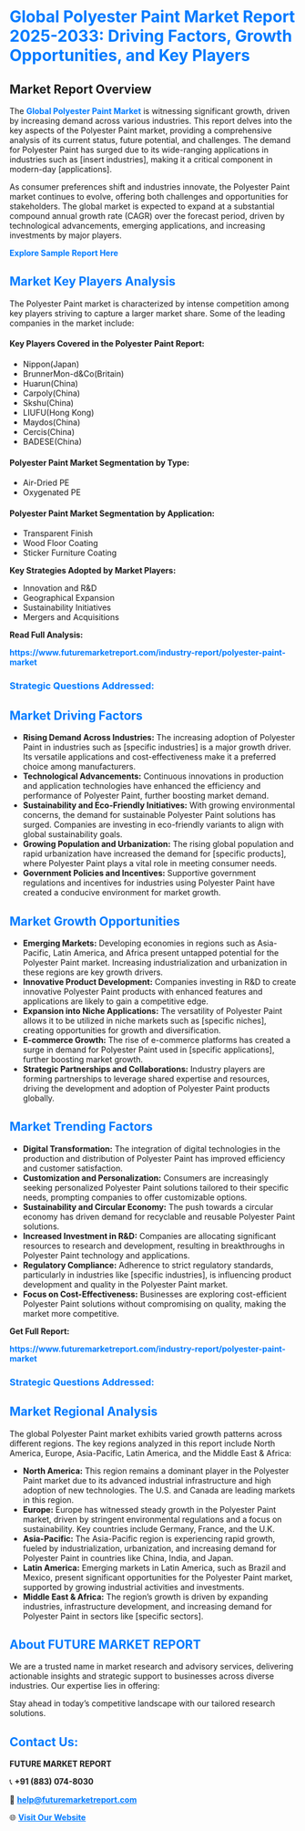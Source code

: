 <h1 style="color: #007BFF;">Global Polyester Paint Market Report 2025-2033: Driving Factors, Growth Opportunities, and Key Players</h1>

<section id="overview">
<h2>Market Report Overview</h2>
<p>The <a href="https://www.futuremarketreport.com/industry-report/polyester-paint-market" style="color: #007BFF; text-decoration: none;"><strong>Global Polyester Paint Market</strong></a> is witnessing significant growth, driven by increasing demand across various industries. This report delves into the key aspects of the Polyester Paint market, providing a comprehensive analysis of its current status, future potential, and challenges. The demand for Polyester Paint has surged due to its wide-ranging applications in industries such as [insert industries], making it a critical component in modern-day [applications].</p>
<p>As consumer preferences shift and industries innovate, the Polyester Paint market continues to evolve, offering both challenges and opportunities for stakeholders. The global market is expected to expand at a substantial compound annual growth rate (CAGR) over the forecast period, driven by technological advancements, emerging applications, and increasing investments by major players.</p>
</section>

<section id="overview">
<p><a href="https://www.futuremarketreport.com/request-sample/reportId=103034" style="color: #007BFF; text-decoration: none;"><strong>Explore Sample Report Here</strong></a></p>
</section>

<section id="key-players">
<h2 style="color: #007BFF;">Market Key Players Analysis</h2>
<p>The Polyester Paint market is characterized by intense competition among key players striving to capture a larger market share. Some of the leading companies in the market include:</p>
<h4>Key Players Covered in the Polyester Paint Report:</h4>
<ul><li>Nippon(Japan)</li><li>BrunnerMon-d&amp;Co(Britain)</li><li>Huarun(China)</li><li>Carpoly(China)</li><li>Skshu(China)</li><li>LIUFU(Hong Kong)</li><li>Maydos(China)</li><li>Cercis(China)</li><li>BADESE(China)</li></ul>
<h4>Polyester Paint Market Segmentation by Type:</h4>
<ul><li>Air-Dried PE</li><li>Oxygenated PE</li></ul>

<h4>Polyester Paint Market Segmentation by Application:</h4>
<ul><li>Transparent Finish</li><li>Wood Floor Coating</li><li>Sticker Furniture Coating</li></ul>
<p><strong>Key Strategies Adopted by Market Players:</strong></p>
<ul>
<li>Innovation and R&D</li>
<li>Geographical Expansion</li>
<li>Sustainability Initiatives</li>
<li>Mergers and Acquisitions</li>
</ul>
</section>

<section>
<p><strong>Read Full Analysis: </strong></p><a href="https://www.futuremarketreport.com/industry-report/polyester-paint-market" style="color: #007BFF; text-decoration: none;"><strong>https://www.futuremarketreport.com/industry-report/polyester-paint-market</strong></a>
<h3 style="color: #007BFF;">Strategic Questions Addressed:</h3>
</section>

<section id="driving-factors">
<h2 style="color: #007BFF;">Market Driving Factors</h2>
<ul>
<li><strong>Rising Demand Across Industries:</strong> The increasing adoption of Polyester Paint in industries such as [specific industries] is a major growth driver. Its versatile applications and cost-effectiveness make it a preferred choice among manufacturers.</li>
<li><strong>Technological Advancements:</strong> Continuous innovations in production and application technologies have enhanced the efficiency and performance of Polyester Paint, further boosting market demand.</li>
<li><strong>Sustainability and Eco-Friendly Initiatives:</strong> With growing environmental concerns, the demand for sustainable Polyester Paint solutions has surged. Companies are investing in eco-friendly variants to align with global sustainability goals.</li>
<li><strong>Growing Population and Urbanization:</strong> The rising global population and rapid urbanization have increased the demand for [specific products], where Polyester Paint plays a vital role in meeting consumer needs.</li>
<li><strong>Government Policies and Incentives:</strong> Supportive government regulations and incentives for industries using Polyester Paint have created a conducive environment for market growth.</li>
</ul>
</section>

<section id="growth-opportunities">
<h2 style="color: #007BFF;">Market Growth Opportunities</h2>
<ul>
<li><strong>Emerging Markets:</strong> Developing economies in regions such as Asia-Pacific, Latin America, and Africa present untapped potential for the Polyester Paint market. Increasing industrialization and urbanization in these regions are key growth drivers.</li>
<li><strong>Innovative Product Development:</strong> Companies investing in R&D to create innovative Polyester Paint products with enhanced features and applications are likely to gain a competitive edge.</li>
<li><strong>Expansion into Niche Applications:</strong> The versatility of Polyester Paint allows it to be utilized in niche markets such as [specific niches], creating opportunities for growth and diversification.</li>
<li><strong>E-commerce Growth:</strong> The rise of e-commerce platforms has created a surge in demand for Polyester Paint used in [specific applications], further boosting market growth.</li>
<li><strong>Strategic Partnerships and Collaborations:</strong> Industry players are forming partnerships to leverage shared expertise and resources, driving the development and adoption of Polyester Paint products globally.</li>
</ul>
</section>

<section id="trending-factors">
<h2 style="color: #007BFF;">Market Trending Factors</h2>
<ul>
<li><strong>Digital Transformation:</strong> The integration of digital technologies in the production and distribution of Polyester Paint has improved efficiency and customer satisfaction.</li>
<li><strong>Customization and Personalization:</strong> Consumers are increasingly seeking personalized Polyester Paint solutions tailored to their specific needs, prompting companies to offer customizable options.</li>
<li><strong>Sustainability and Circular Economy:</strong> The push towards a circular economy has driven demand for recyclable and reusable Polyester Paint solutions.</li>
<li><strong>Increased Investment in R&D:</strong> Companies are allocating significant resources to research and development, resulting in breakthroughs in Polyester Paint technology and applications.</li>
<li><strong>Regulatory Compliance:</strong> Adherence to strict regulatory standards, particularly in industries like [specific industries], is influencing product development and quality in the Polyester Paint market.</li>
<li><strong>Focus on Cost-Effectiveness:</strong> Businesses are exploring cost-efficient Polyester Paint solutions without compromising on quality, making the market more competitive.</li>
</ul>
</section>

<section>
<p><strong>Get Full Report: </strong></p><a href="https://www.futuremarketreport.com/industry-report/polyester-paint-market" style="color: #007BFF; text-decoration: none;"><strong>https://www.futuremarketreport.com/industry-report/polyester-paint-market</strong></a>
<h3 style="color: #007BFF;">Strategic Questions Addressed:</h3>
</section>


<section id="regional-analysis">
<h2 style="color: #007BFF;">Market Regional Analysis</h2>
<p>The global Polyester Paint market exhibits varied growth patterns across different regions. The key regions analyzed in this report include North America, Europe, Asia-Pacific, Latin America, and the Middle East & Africa:</p>
<ul>
<li><strong>North America:</strong> This region remains a dominant player in the Polyester Paint market due to its advanced industrial infrastructure and high adoption of new technologies. The U.S. and Canada are leading markets in this region.</li>
<li><strong>Europe:</strong> Europe has witnessed steady growth in the Polyester Paint market, driven by stringent environmental regulations and a focus on sustainability. Key countries include Germany, France, and the U.K.</li>
<li><strong>Asia-Pacific:</strong> The Asia-Pacific region is experiencing rapid growth, fueled by industrialization, urbanization, and increasing demand for Polyester Paint in countries like China, India, and Japan.</li>
<li><strong>Latin America:</strong> Emerging markets in Latin America, such as Brazil and Mexico, present significant opportunities for the Polyester Paint market, supported by growing industrial activities and investments.</li>
<li><strong>Middle East & Africa:</strong> The region’s growth is driven by expanding industries, infrastructure development, and increasing demand for Polyester Paint in sectors like [specific sectors].</li>
</ul>
</section>

<footer>
<h2 style="color: #007BFF;">About FUTURE MARKET REPORT</h2>
<p>We are a trusted name in market research and advisory services, delivering actionable insights and strategic support to businesses across diverse industries. Our expertise lies in offering:</p>

<p>Stay ahead in today’s competitive landscape with our tailored research solutions.</p>

<h2 style="color: #007BFF;">Contact Us:</h2>
<p><strong>FUTURE MARKET REPORT</strong></p>
<p>📞 <strong>+91 (883) 074-8030</strong></p>
<p>📧 <strong><a href="mailto:help@futuremarketreport.com" style="color: #007BFF;">help@futuremarketreport.com</a></strong></p>
<p>🌐 <strong><a href="https://www.futuremarketreport.com/" style="color: #007BFF;">Visit Our Website</a></strong></p>
</footer>